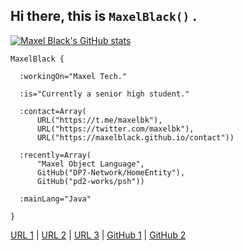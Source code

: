 ## Hi there, this is `MaxelBlack()` .

[![Maxel Black's GitHub stats](https://github-readme-stats.vercel.app/api?username=maxelblack&hide=stars)](https://github.com/anuraghazra/github-readme-stats)

```
MaxelBlack {

  :workingOn="Maxel Tech."

  :is="Currently a senior high student."

  :contact=Array(
      URL("https://t.me/maxelbk"),
      URL("https://twitter.com/maxelbk"),
      URL("https://maxelblack.github.io/contact"))

  :recently=Array(
      "Maxel Object Language",
      GitHub("DP7-Network/HomeEntity"),
      GitHub("pd2-works/psh"))

  :mainLang="Java"

}
```

[URL 1](https://t.me/maxelbk) | [URL 2](https://twitter.com/maxelbk) | [URL 3](https://maxelblack.github.io/contact) | [GitHub 1](https://github.com/DP7-Network/HomeEntity) | [GitHub 2](https://github.com/pd2-works/psh)

<!--
**maxelblack/maxelblack** is a ✨ _special_ ✨ repository because its `README.md` (this file) appears on your GitHub profile.

Here are some ideas to get you started:

- 🔭 I’m currently working on ...
- 🌱 I’m currently learning ...
- 👯 I’m looking to collaborate on ...
- 🤔 I’m looking for help with ...
- 💬 Ask me about ...
- 📫 How to reach me: ...
- 😄 Pronouns: ...
- ⚡ Fun fact: ...
-->
